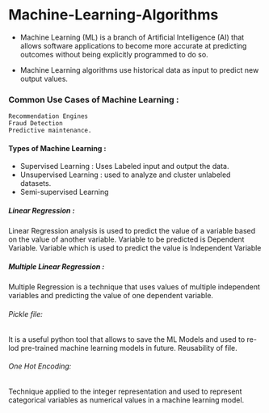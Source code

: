 # Machine-Learning-Algorithms


* Machine Learning (ML) is a branch of Artificial Intelligence (AI) that allows software applications 
to become more accurate at predicting outcomes without being explicitly programmed to do so. 

* Machine Learning algorithms use historical data as input to predict new output values.


### Common Use Cases of Machine Learning :
```
Recommendation Engines
Fraud Detection
Predictive maintenance.
```

#### Types of Machine Learning :
* Supervised Learning : Uses Labeled input and output the data.
* Unsupervised Learning : used to analyze and cluster unlabeled datasets.
* Semi-supervised Learning


##### Linear Regression :
Linear Regression analysis is used to predict the value of a variable based on the value of another variable.
Variable to be predicted is Dependent Variable.
Variable which is used to predict the value is Independent Variable


##### Multiple Linear Regression :
Multiple Regression is a technique that uses values of multiple independent variables and predicting the value of one dependent variable.


###### Pickle file:
It is a useful python tool that allows to save the ML Models and used to re-lod pre-trained machine learning models in future.
Reusability of file.

###### One Hot Encoding:
Technique applied to the integer representation and used to represent categorical variables as numerical values in a machine learning model.
